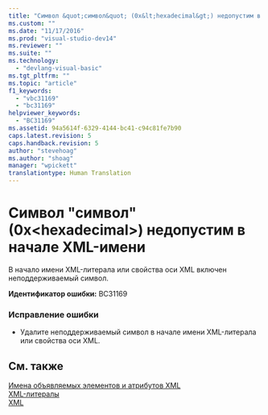 ```yaml
---
title: "Символ &quot;символ&quot; (0x&lt;hexadecimal&gt;) недопустим в начале XML-имени | Microsoft Docs"
ms.custom: ""
ms.date: "11/17/2016"
ms.prod: "visual-studio-dev14"
ms.reviewer: ""
ms.suite: ""
ms.technology: 
  - "devlang-visual-basic"
ms.tgt_pltfrm: ""
ms.topic: "article"
f1_keywords: 
  - "vbc31169"
  - "bc31169"
helpviewer_keywords: 
  - "BC31169"
ms.assetid: 94a5614f-6329-4144-bc41-c94c81fe7b90
caps.latest.revision: 5
caps.handback.revision: 5
author: "stevehoag"
ms.author: "shoag"
manager: "wpickett"
translationtype: Human Translation
---
```

# Символ &quot;символ&quot; (0x&lt;hexadecimal&gt;) недопустим в начале XML-имени
В начало имени XML\-литерала или свойства оси XML включен неподдерживаемый символ.  
  
 **Идентификатор ошибки:** BC31169  
  
### Исправление ошибки  
  
-   Удалите неподдерживаемый символ в начале имени XML\-литерала или свойства оси XML.  
  
## См. также  
 [Имена объявляемых элементов и атрибутов XML](../../visual-basic/programming-guide/language-features/xml/names-of-declared-xml-elements-and-attributes.md)   
 [XML\-литералы](../../visual-basic/language-reference/xml-literals/index.md)   
 [XML](../../visual-basic/programming-guide/language-features/xml/index.md)